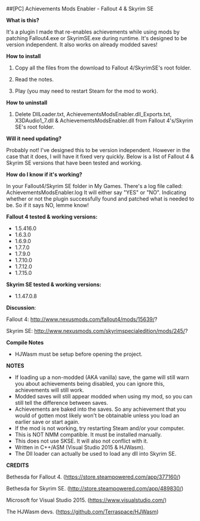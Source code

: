 ##[PC] Achievements Mods Enabler - Fallout 4 & Skyrim SE

**What is this?**

It's a plugin I made that re-enables achievements while using mods by patching Fallout4.exe or SkyrimSE.exe during runtime.
It's designed to be version independent.
It also works on already modded saves!

**How to install**

1. Copy all the files from the download to Fallout 4/SkyrimSE's root folder.

2. Read the notes.

3. Play (you may need to restart Steam for the mod to work).

**How to uninstall**

1. Delete DllLoader.txt, AchievementsModsEnabler.dll_Exports.txt, X3DAudio1_7.dll & AchievementsModsEnabler.dll from Fallout 4's/Skyrim SE's root folder.

**Will it need updating?**

Probably not! I've designed this to be version independent.
However in the case that it does, I will have it fixed very quickly.
Below is a list of Fallout 4 & Skyrim SE versions that have been tested and working.

**How do I know if it's working?**

In your Fallout4/Skyrim SE folder in My Games. There's a log file called: AchievementsModsEnabler.log
It will either say "YES" or "NO". Indicating whether or not the plugin successfully found and patched what is needed to be.
So if it says NO, lemme know!

**Fallout 4 tested & working versions:**

- 1.5.416.0
- 1.6.3.0
- 1.6.9.0
- 1.7.7.0
- 1.7.9.0
- 1.7.10.0
- 1.7.12.0
- 1.7.15.0

**Skyrim SE tested & working versions:**

- 1.1.47.0.8

**Discussion**: 

Fallout 4: http://www.nexusmods.com/fallout4/mods/15639/?

Skyrim SE: http://www.nexusmods.com/skyrimspecialedition/mods/245/?

**Compile Notes**

- HJWasm must be setup before opening the project.

**NOTES**

- If loading up a non-modded (AKA vanilla) save, the game will still warn you about achievements being disabled, you can ignore this, achievements will still work.
- Modded saves will still appear modded when using my mod, so you can still tell the difference between saves.
- Achievements are baked into the saves. So any achievement that you would of gotten most likely won't be obtainable unless you load an earlier save or start again.
- If the mod is not working, try restarting Steam and/or your computer.
- This is NOT NMM compatible. It must be installed manually.
- This does not use SKSE. It will also not conflict with it.
- Written in C++/ASM (Visual Studio 2015 & HJWasm).
- The Dll loader can actually be used to load any dll into Skyrim SE.

**CREDITS**

Bethesda for Fallout 4. (https://store.steampowered.com/app/377160/)

Bethesda for Skyrim SE. (http://store.steampowered.com/app/489830/)

Microsoft for Visual Studio 2015. (https://www.visualstudio.com/)

The HJWasm devs. (https://github.com/Terraspace/HJWasm)
